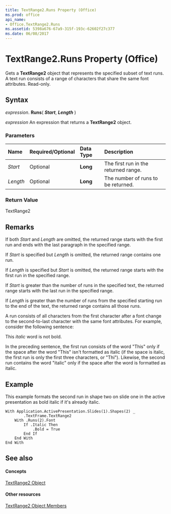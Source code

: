 ```yaml
---
title: TextRange2.Runs Property (Office)
ms.prod: office
api_name:
- Office.TextRange2.Runs
ms.assetid: 5398a676-67a9-315f-193c-62602f27c377
ms.date: 06/08/2017
---
```



# TextRange2.Runs Property (Office)

Gets a  **TextRange2** object that represents the specified subset of text runs. A text run consists of a range of characters that share the same font attributes. Read-only.


## Syntax

 _expression_. **Runs**( **_Start_**, **_Length_** )

 _expression_ An expression that returns a **TextRange2** object.


### Parameters



|**Name**|**Required/Optional**|**Data Type**|**Description**|
|:-----|:-----|:-----|:-----|
| _Start_|Optional|**Long**|The first run in the returned range.|
| _Length_|Optional|**Long**|The number of runs to be returned.|

### Return Value

TextRange2


## Remarks

If both  _Start_ and _Length_ are omitted, the returned range starts with the first run and ends with the last paragraph in the specified range.

If  _Start_ is specified but _Length_ is omitted, the returned range contains one run.

If  _Length_ is specified but _Start_ is omitted, the returned range starts with the first run in the specified range.

If  _Start_ is greater than the number of runs in the specified text, the returned range starts with the last run in the specified range.

If  _Length_ is greater than the number of runs from the specified starting run to the end of the text, the returned range contains all those runs.

A run consists of all characters from the first character after a font change to the second-to-last character with the same font attributes. For example, consider the following sentence:

This  _italic_ word is not bold.

In the preceding sentence, the first run consists of the word "This" only if the space after the word "This" isn't formatted as italic (if the space is italic, the first run is only the first three characters, or "Thi"). Likewise, the second run contains the word "italic" only if the space after the word is formatted as italic.


## Example

This example formats the second run in shape two on slide one in the active presentation as bold italic if it's already italic.


```
With Application.ActivePresentation.Slides(1).Shapes(2) _ 
        .TextFrame.TextRange2 
    With .Runs(2).Font 
        If .Italic Then 
            .Bold = True 
        End If 
    End With 
End With

```


## See also


#### Concepts


[TextRange2 Object](textrange2-object-office.md)
#### Other resources


[TextRange2 Object Members](textrange2-members-office.md)

